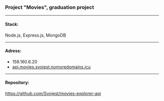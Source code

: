<h3>Project "Movies", graduation project</h3>

****
<h4>Stack: <br></h4>
<p>Node.js,  Express.js, MongoDB</p>

---
<h4>Adress: <br></h4>

- 158.160.6.20
- [api.movies.svojest.nomoredomains.icu](http://api.movies.svojest.nomoredomains.icu/)

---
<h4>Repository: <br></h4>

https://github.com/Svojest/movies-explorer-api
